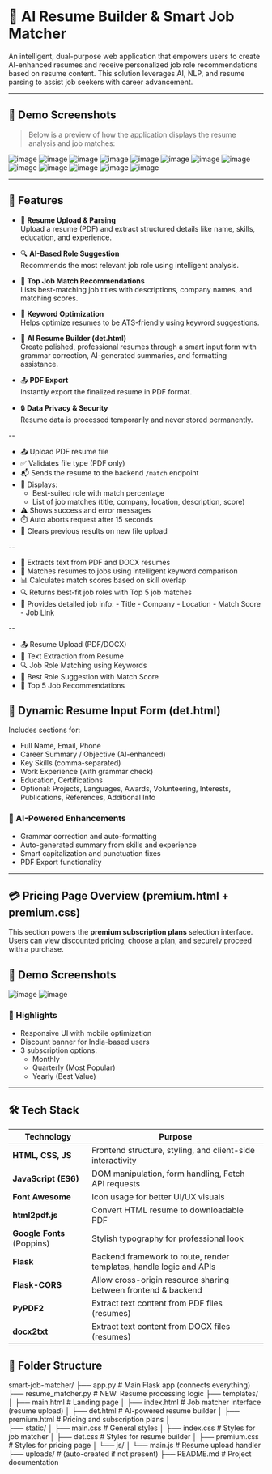 # 💼 AI Resume Builder & Smart Job Matcher

An intelligent, dual-purpose web application that empowers users to create AI-enhanced resumes and receive personalized job role recommendations based on resume content. This solution leverages AI, NLP, and resume parsing to assist job seekers with career advancement.

---

## 📸 Demo Screenshots

> Below is a preview of how the application displays the resume analysis and job matches:

![image](https://github.com/user-attachments/assets/ec365937-0f18-4880-994d-60d6e8d6eaa5)
![image](https://github.com/user-attachments/assets/79bf3e27-9e5b-4787-a650-640f2d851892)
![image](https://github.com/user-attachments/assets/66a217f4-4445-4421-a2fa-11d81be42f7d)
![image](https://github.com/user-attachments/assets/e391f74e-3495-448f-9227-6b692f722900)
![image](https://github.com/user-attachments/assets/57d634aa-85b1-4a25-bc1b-36a71d021fd1)
![image](https://github.com/user-attachments/assets/fc854b70-51fa-4e01-9fbd-d6526157e67a)
![image](https://github.com/user-attachments/assets/e28efca9-cab1-457b-b061-1317e2919b9c)
![image](https://github.com/user-attachments/assets/2222270b-f6fe-4a27-8d9e-8af01c513b72)
![image](https://github.com/user-attachments/assets/9d2f8549-571c-4e09-8d72-c84077903b67)
![image](https://github.com/user-attachments/assets/75ee9999-373e-4fcf-995f-0caa70442e50)
![image](https://github.com/user-attachments/assets/c961fe7a-5ec6-4e44-a048-455d90e83915)
![image](https://github.com/user-attachments/assets/4a02f913-b36d-45f2-be79-f14d18be8baf)
![image](https://github.com/user-attachments/assets/fc23f992-9525-49bc-985f-ede5276c4cfb)

---

## 🚀 Features

- 📄 **Resume Upload & Parsing**  
  Upload a resume (PDF) and extract structured details like name, skills, education, and experience.

- 🔍 **AI-Based Role Suggestion**  
  Recommends the most relevant job role using intelligent analysis.

- 🎯 **Top Job Match Recommendations**  
  Lists best-matching job titles with descriptions, company names, and matching scores.

- 🧠 **Keyword Optimization**  
  Helps optimize resumes to be ATS-friendly using keyword suggestions.

- 📝 **AI Resume Builder (det.html)**  
  Create polished, professional resumes through a smart input form with grammar correction, AI-generated summaries, and formatting assistance.

- 📤 **PDF Export**  
  Instantly export the finalized resume in PDF format.

- 🔒 **Data Privacy & Security**  
  Resume data is processed temporarily and never stored permanently.

--
 
- 📤 Upload PDF resume file
- ✅ Validates file type (PDF only)
- 📬 Sends the resume to the backend `/match` endpoint
- 🎯 Displays:
  - Best-suited role with match percentage
  - List of job matches (title, company, location, description, score)
- ⚠️ Shows success and error messages
- ⏱️ Auto aborts request after 15 seconds
- 🔁 Clears previous results on new file upload

--

- 📄 Extracts text from PDF and DOCX resumes
- 🧠 Matches resumes to jobs using intelligent keyword comparison
- 📊 Calculates match scores based on skill overlap
- 🔍 Returns best-fit job roles with Top 5 job matches
- 🧾 Provides detailed job info:
      - Title
      - Company
      - Location
      - Match Score
      - Job Link

--

- 📤 Resume Upload (PDF/DOCX)
- 📑 Text Extraction from Resume
- 🔍 Job Role Matching using Keywords
- 🧠 Best Role Suggestion with Match Score
- 🎯 Top 5 Job Recommendations



## 📝 Dynamic Resume Input Form (det.html)

Includes sections for:

- Full Name, Email, Phone  
- Career Summary / Objective (AI-enhanced)  
- Key Skills (comma-separated)  
- Work Experience (with grammar check)  
- Education, Certifications  
- Optional: Projects, Languages, Awards, Volunteering, Interests, Publications, References, Additional Info  

### 🤖 AI-Powered Enhancements

- Grammar correction and auto-formatting  
- Auto-generated summary from skills and experience  
- Smart capitalization and punctuation fixes  
- PDF Export functionality  

---

## 💳 Pricing Page Overview (premium.html + premium.css)

This section powers the **premium subscription plans** selection interface. Users can view discounted pricing, choose a plan, and securely proceed with a purchase.

## 📸 Demo Screenshots

![image](https://github.com/user-attachments/assets/06347bfd-c01d-40e8-9bcd-97a94c30e33d)
![image](https://github.com/user-attachments/assets/ec726c85-e5f9-4ff0-b352-4b70aebfef90)


### 🌟 Highlights

- Responsive UI with mobile optimization
- Discount banner for India-based users
- 3 subscription options:
  - Monthly
  - Quarterly (Most Popular)
  - Yearly (Best Value)


---

## 🛠️ Tech Stack

| **Technology**             | **Purpose**                                                         |
| -------------------------- | ------------------------------------------------------------------- |
| **HTML, CSS, JS**          | Frontend structure, styling, and client-side interactivity          |
| **JavaScript (ES6)**       | DOM manipulation, form handling, Fetch API requests                 |
| **Font Awesome**           | Icon usage for better UI/UX visuals                                 |
| **html2pdf.js**            | Convert HTML resume to downloadable PDF                             |
| **Google Fonts** (Poppins) | Stylish typography for professional look                            |
| **Flask**                  | Backend framework to route, render templates, handle logic and APIs |
| **Flask-CORS**             | Allow cross-origin resource sharing between frontend & backend      |
| **PyPDF2**                 | Extract text content from PDF files (resumes)                       |
| **docx2txt**               | Extract text content from DOCX files (resumes)                      |


## 📁 Folder Structure

smart-job-matcher/
├── app.py                  # Main Flask app (connects everything)
├── resume_matcher.py       # NEW: Resume processing logic
├── templates/
│   ├── main.html           # Landing page
│   ├── index.html          # Job matcher interface (resume upload)
│   ├── det.html            # AI-powered resume builder
│   ├── premium.html        # Pricing and subscription plans
│             
├── static/
│   ├── main.css            # General styles
│   ├── index.css           # Styles for job matcher
│   ├── det.css             # Styles for resume builder
│   ├── premium.css         # Styles for pricing page
│   └── js/
│       └── main.js      # Resume upload handler
├── uploads/                # (auto-created if not present)
├── README.md               # Project documentation
